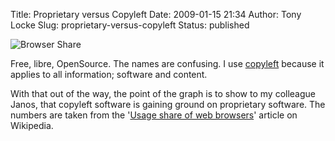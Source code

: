 Title: Proprietary versus Copyleft
Date: 2009-01-15 21:34
Author: Tony Locke
Slug: proprietary-versus-copyleft
Status: published

![Browser Share]({static}/images/2009/browser-share.png)  

Free, libre, OpenSource. The names are confusing. I use [copyleft](http://en.wikipedia.org/wiki/Copyleft) because it applies to all information; software and content.  
  
With that out of the way, the point of the graph is to show to my colleague Janos, that copyleft software is gaining ground on proprietary software. The numbers are taken from the '[Usage share of web browsers](http://en.wikipedia.org/wiki/Usage_share_of_web_browsers)' article on Wikipedia.
